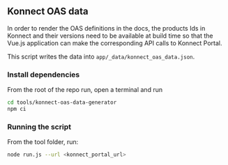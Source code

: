 ## Konnect OAS data

In order to render the OAS definitions in the docs, the products Ids in Konnect
and their versions need to be available at build time so that the Vue.js
application can make the corresponding API calls to Konnect Portal.

This script writes the data into `app/_data/konnect_oas_data.json`.

### Install dependencies

From the root of the repo run, open a terminal and run

```bash
cd tools/konnect-oas-data-generator
npm ci
```

### Running the script

From the tool folder, run:

```bash
node run.js --url <konnect_portal_url>
```